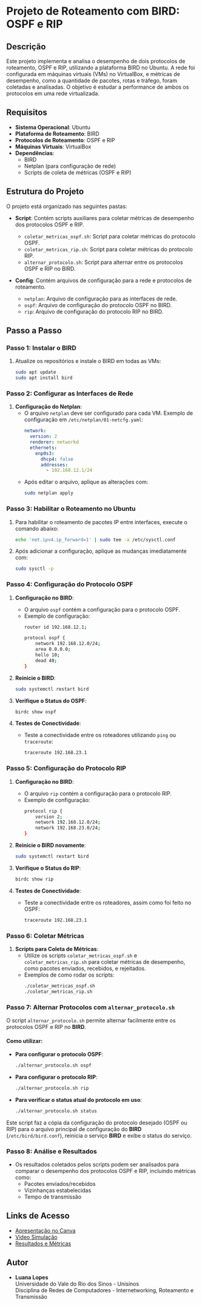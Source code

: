 # Projeto de Roteamento com BIRD: OSPF e RIP

## Descrição

Este projeto implementa e analisa o desempenho de dois protocolos de roteamento, OSPF e RIP, utilizando a plataforma BIRD no Ubuntu. A rede foi configurada em máquinas virtuais (VMs) no VirtualBox, e métricas de desempenho, como a quantidade de pacotes, rotas e tráfego, foram coletadas e analisadas. O objetivo é estudar a performance de ambos os protocolos em uma rede virtualizada.

## Requisitos

- **Sistema Operacional**: Ubuntu
- **Plataforma de Roteamento**: BIRD
- **Protocolos de Roteamento**: OSPF e RIP
- **Máquinas Virtuais**: VirtualBox
- **Dependências**: 
  - BIRD
  - Netplan (para configuração de rede)
  - Scripts de coleta de métricas (OSPF e RIP)

## Estrutura do Projeto

O projeto está organizado nas seguintes pastas:

- **Script**: Contém scripts auxiliares para coletar métricas de desempenho dos protocolos OSPF e RIP.
  - `coletar_metricas_ospf.sh`: Script para coletar métricas do protocolo OSPF.
  - `coletar_metricas_rip.sh`: Script para coletar métricas do protocolo RIP.
  - `alternar_protocolo.sh`: Script para alternar entre os protocolos OSPF e RIP no BIRD.
  
- **Config**: Contém arquivos de configuração para a rede e protocolos de roteamento.
  - `netplan`: Arquivo de configuração para as interfaces de rede.
  - `ospf`: Arquivo de configuração do protocolo OSPF no BIRD.
  - `rip`: Arquivo de configuração do protocolo RIP no BIRD.

## Passo a Passo

### Passo 1: Instalar o BIRD

1. Atualize os repositórios e instale o BIRD em todas as VMs:
   ```bash
   sudo apt update
   sudo apt install bird
   ```

### Passo 2: Configurar as Interfaces de Rede

1. **Configuração do Netplan**:
   - O arquivo `netplan` deve ser configurado para cada VM. Exemplo de configuração em `/etc/netplan/01-netcfg.yaml`:
     ```yaml
     network:
       version: 2
       renderer: networkd
       ethernets:
         enp0s3:
           dhcp4: false
           addresses:
             - 192.168.12.1/24
     ```
   - Após editar o arquivo, aplique as alterações com:
     ```bash
     sudo netplan apply
     ```

### Passo 3: Habilitar o Roteamento no Ubuntu

1. Para habilitar o roteamento de pacotes IP entre interfaces, execute o comando abaixo:
   ```bash
   echo 'net.ipv4.ip_forward=1' | sudo tee -a /etc/sysctl.conf
   ```

2. Após adicionar a configuração, aplique as mudanças imediatamente com:
   ```bash
   sudo sysctl -p
   ```

### Passo 4: Configuração do Protocolo OSPF

1. **Configuração no BIRD**:
   - O arquivo `ospf` contém a configuração para o protocolo OSPF.
   - Exemplo de configuração:
     ```bash
     router id 192.168.12.1;

     protocol ospf {
         network 192.168.12.0/24;
         area 0.0.0.0;
         hello 10;
         dead 40;
     }
     ```
   
2. **Reinicie o BIRD**:
   ```bash
   sudo systemctl restart bird
   ```

3. **Verifique o Status do OSPF**:
   ```bash
   birdc show ospf
   ```

4. **Testes de Conectividade**:
   - Teste a conectividade entre os roteadores utilizando `ping` ou `traceroute`:
     ```bash
     traceroute 192.168.23.1
     ```

### Passo 5: Configuração do Protocolo RIP

1. **Configuração no BIRD**:
   - O arquivo `rip` contém a configuração para o protocolo RIP.
   - Exemplo de configuração:
     ```bash
     protocol rip {
         version 2;
         network 192.168.12.0/24;
         network 192.168.23.0/24;
     }
     ```

2. **Reinicie o BIRD novamente**:
   ```bash
   sudo systemctl restart bird
   ```

3. **Verifique o Status do RIP**:
   ```bash
   birdc show rip
   ```

4. **Testes de Conectividade**:
   - Teste a conectividade entre os roteadores, assim como foi feito no OSPF:
     ```bash
     traceroute 192.168.23.1
     ```

### Passo 6: Coletar Métricas

1. **Scripts para Coleta de Métricas**:
   - Utilize os scripts `coletar_metricas_ospf.sh` e `coletar_metricas_rip.sh` para coletar métricas de desempenho, como pacotes enviados, recebidos, e rejeitados.
   - Exemplos de como rodar os scripts:
     ```bash
     ./coletar_metricas_ospf.sh
     ./coletar_metricas_rip.sh
     ```

### Passo 7: Alternar Protocolos com `alternar_protocolo.sh`

O script `alternar_protocolo.sh` permite alternar facilmente entre os protocolos OSPF e RIP no **BIRD**. 

#### Como utilizar:
- **Para configurar o protocolo OSPF**:
  ```bash
  ./alternar_protocolo.sh ospf
  ```

- **Para configurar o protocolo RIP**:
  ```bash
  ./alternar_protocolo.sh rip
  ```

- **Para verificar o status atual do protocolo em uso**:
  ```bash
  ./alternar_protocolo.sh status
  ```

Este script faz a cópia da configuração do protocolo desejado (OSPF ou RIP) para o arquivo principal de configuração do **BIRD** (`/etc/bird/bird.conf`), reinicia o serviço **BIRD** e exibe o status do serviço.

### Passo 8: Análise e Resultados

- Os resultados coletados pelos scripts podem ser analisados para comparar o desempenho dos protocolos OSPF e RIP, incluindo métricas como:
  - Pacotes enviados/recebidos
  - Vizinhanças estabelecidas
  - Tempo de transmissão

## Links de Acesso
- [Apresentação no Canva](https://www.canva.com/design/DAG0SYnyoZ8/BE3eoIOqBFimoGAPLzdjWg/view?utm_content=DAG0SYnyoZ8&utm_campaign=designshare&utm_medium=link2&utm_source=uniquelinks&utlId=h181874910c)
- [Video Simulação](https://drive.google.com/drive/folders/1GdOK8ik1i9xf2bh808aHjiZX8QxrpfpE?usp=drive_link)
- [Resultados e Métricas](https://drive.google.com/drive/folders/1_GjNphvkBFNCWCebZhgsAJ2kV-DymHrc?usp=drive_link)

## Autor

- **Luana Lopes**  
  Universidade do Vale do Rio dos Sinos - Unisinos  
  Disciplina de Redes de Computadores - Internetworking, Roteamento e Transmissão

